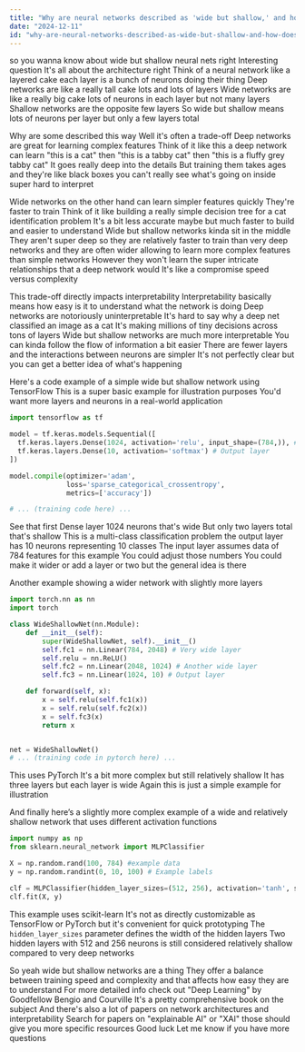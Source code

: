 ```yaml
---
title: "Why are neural networks described as 'wide but shallow,' and how does this impact their interpretability?"
date: "2024-12-11"
id: "why-are-neural-networks-described-as-wide-but-shallow-and-how-does-this-impact-their-interpretability"
---
```


 so you wanna know about wide but shallow neural nets right  Interesting question  It's all about the architecture right  Think of a neural network like a layered cake each layer is a bunch of neurons doing their thing  Deep networks are like a really tall cake lots and lots of layers  Wide networks are like a really big cake lots of neurons in each layer but not many layers  Shallow networks are the opposite few layers  So wide but shallow means lots of neurons per layer but only a few layers total

Why are some described this way  Well it's often a trade-off  Deep networks are great for learning complex features  Think of it like this a deep network can learn  "this is a cat" then "this is a tabby cat" then "this is a fluffy grey tabby cat"  It goes really deep into the details  But training them takes ages and they're like black boxes you can't really see what's going on inside super hard to interpret

Wide networks on the other hand can learn simpler features quickly  They're faster to train  Think of it like building a really simple decision tree for a cat identification problem  It's a bit less accurate maybe but much faster to build and easier to understand  Wide but shallow networks kinda sit in the middle  They aren't super deep so they are relatively faster to train than very deep networks and they are often wider allowing to learn more complex features than simple networks  However  they won't learn the super intricate relationships that a deep network would  It's like a compromise speed versus complexity

This trade-off directly impacts interpretability  Interpretability basically means how easy is it to understand what the network is doing  Deep networks are notoriously uninterpretable  It's hard to say why a deep net classified an image as a cat  It's making millions of tiny decisions across tons of layers  Wide but shallow networks are much more interpretable  You can kinda follow the flow of information a bit easier  There are fewer layers and the interactions between neurons are simpler   It's not perfectly clear but you can get a better idea of what's happening

Here's a code example of a simple wide but shallow network using TensorFlow  This is a super basic example for illustration purposes  You'd want more layers and neurons in a real-world application

```python
import tensorflow as tf

model = tf.keras.models.Sequential([
  tf.keras.layers.Dense(1024, activation='relu', input_shape=(784,)), # Wide layer
  tf.keras.layers.Dense(10, activation='softmax') # Output layer
])

model.compile(optimizer='adam',
              loss='sparse_categorical_crossentropy',
              metrics=['accuracy'])

# ... (training code here) ...
```

See that first Dense layer  1024 neurons that's wide  But only two layers total that's shallow  This is a multi-class classification problem  the output layer has 10 neurons representing 10 classes  The input layer assumes data of 784 features for this example   You could adjust those numbers  You could make it wider or add a layer or two but the general idea is there

Another example showing a wider network with slightly more layers


```python
import torch.nn as nn
import torch

class WideShallowNet(nn.Module):
    def __init__(self):
        super(WideShallowNet, self).__init__()
        self.fc1 = nn.Linear(784, 2048) # Very wide layer
        self.relu = nn.ReLU()
        self.fc2 = nn.Linear(2048, 1024) # Another wide layer
        self.fc3 = nn.Linear(1024, 10) # Output layer

    def forward(self, x):
        x = self.relu(self.fc1(x))
        x = self.relu(self.fc2(x))
        x = self.fc3(x)
        return x


net = WideShallowNet()
# ... (training code in pytorch here) ...

```

This uses PyTorch  It's a bit more complex but still relatively shallow  It has three layers  but each layer is wide  Again this is just a simple example  for illustration

And finally here’s a slightly more complex example of a wide and relatively shallow network that uses different activation functions


```python
import numpy as np
from sklearn.neural_network import MLPClassifier

X = np.random.rand(100, 784) #example data
y = np.random.randint(0, 10, 100) # Example labels

clf = MLPClassifier(hidden_layer_sizes=(512, 256), activation='tanh', solver='adam', max_iter=1000)
clf.fit(X, y)
```

This example uses scikit-learn  It's not as directly customizable as TensorFlow or PyTorch but it's convenient for quick prototyping  The `hidden_layer_sizes` parameter defines the width of the hidden layers  Two hidden layers with 512 and 256 neurons is still considered relatively shallow compared to very deep networks

So yeah wide but shallow networks are a thing  They offer a balance between training speed and complexity  and that affects how easy they are to understand  For more detailed info check out  "Deep Learning" by Goodfellow Bengio and Courville  It's a pretty comprehensive book on the subject  And there's also a lot of papers on network architectures and interpretability  Search for papers on "explainable AI" or "XAI"  those should give you more specific resources  Good luck  Let me know if you have more questions
